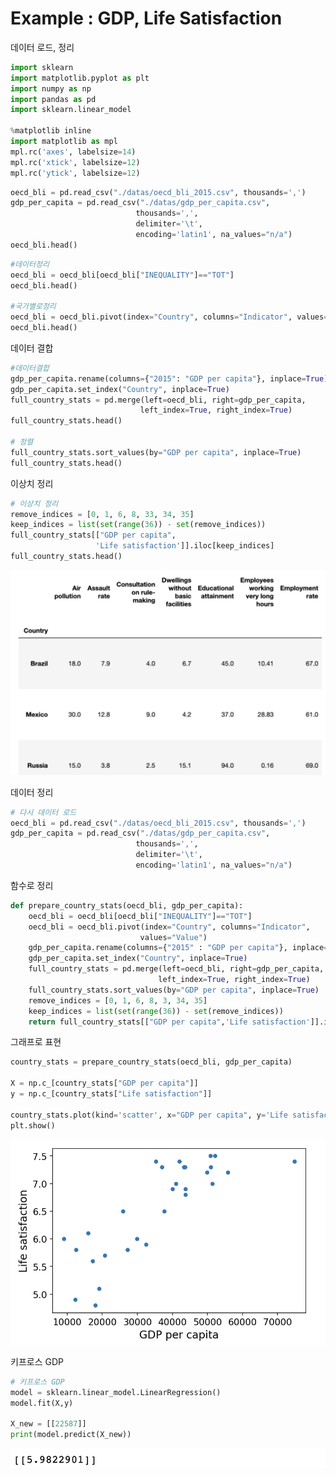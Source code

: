 # Example : GDP, Life Satisfaction

데이터 로드, 정리

```python
import sklearn
import matplotlib.pyplot as plt
import numpy as np
import pandas as pd
import sklearn.linear_model

%matplotlib inline
import matplotlib as mpl
mpl.rc('axes', labelsize=14)
mpl.rc('xtick', labelsize=12)
mpl.rc('ytick', labelsize=12)
```

```python
oecd_bli = pd.read_csv("./datas/oecd_bli_2015.csv", thousands=',')
gdp_per_capita = pd.read_csv("./datas/gdp_per_capita.csv",
                            thousands=',',
                            delimiter='\t',
                            encoding='latin1', na_values="n/a")
oecd_bli.head()
```

```python
#데이터정리
oecd_bli = oecd_bli[oecd_bli["INEQUALITY"]=="TOT"]
oecd_bli.head()

#국가별로정리
oecd_bli = oecd_bli.pivot(index="Country", columns="Indicator", values="Value")
oecd_bli.head()
```

데이터 결합

```python
#데이터결합
gdp_per_capita.rename(columns={"2015": "GDP per capita"}, inplace=True)
gdp_per_capita.set_index("Country", inplace=True)
full_country_stats = pd.merge(left=oecd_bli, right=gdp_per_capita,
                             left_index=True, right_index=True)
full_country_stats.head()

# 정렬
full_country_stats.sort_values(by="GDP per capita", inplace=True)
full_country_stats.head()
```

이상치 정리

```python
# 이상치 정리
remove_indices = [0, 1, 6, 8, 33, 34, 35]
keep_indices = list(set(range(36)) - set(remove_indices))
full_country_stats[["GDP per capita",
                   'Life satisfaction']].iloc[keep_indices]
full_country_stats.head()
```

![Example%20GDP,%20Life%20Satisfaction%20a05df72d420b41918a657e4c90b68032/Untitled.png](Example%20GDP,%20Life%20Satisfaction%20a05df72d420b41918a657e4c90b68032/Untitled.png)

데이터 정리

```python
# 다시 데이터 로드
oecd_bli = pd.read_csv("./datas/oecd_bli_2015.csv", thousands=',')
gdp_per_capita = pd.read_csv("./datas/gdp_per_capita.csv",
                            thousands=',',
                            delimiter='\t',
                            encoding='latin1', na_values="n/a")
```

함수로 정리

```python
def prepare_country_stats(oecd_bli, gdp_per_capita):
    oecd_bli = oecd_bli[oecd_bli["INEQUALITY"]=="TOT"]
    oecd_bli = oecd_bli.pivot(index="Country", columns="Indicator",
                             values="Value")
    gdp_per_capita.rename(columns={"2015" : "GDP per capita"}, inplace=True)
    gdp_per_capita.set_index("Country", inplace=True)
    full_country_stats = pd.merge(left=oecd_bli, right=gdp_per_capita,
                                 left_index=True, right_index=True)
    full_country_stats.sort_values(by="GDP per capita", inplace=True)
    remove_indices = [0, 1, 6, 8, 3, 34, 35]
    keep_indices = list(set(range(36)) - set(remove_indices))
    return full_country_stats[["GDP per capita",'Life satisfaction']].iloc[keep_indices]
```

그래프로 표현

```python
country_stats = prepare_country_stats(oecd_bli, gdp_per_capita)

X = np.c_[country_stats["GDP per capita"]]
y = np.c_[country_stats["Life satisfaction"]]

country_stats.plot(kind='scatter', x="GDP per capita", y='Life satisfaction')
plt.show()
```

![Example%20GDP,%20Life%20Satisfaction%20a05df72d420b41918a657e4c90b68032/Untitled%201.png](Example%20GDP,%20Life%20Satisfaction%20a05df72d420b41918a657e4c90b68032/Untitled%201.png)

키프로스 GDP

```python
# 키프로스 GDP
model = sklearn.linear_model.LinearRegression()
model.fit(X,y)

X_new = [[22587]]
print(model.predict(X_new))
```

![Example%20GDP,%20Life%20Satisfaction%20a05df72d420b41918a657e4c90b68032/Untitled%202.png](Example%20GDP,%20Life%20Satisfaction%20a05df72d420b41918a657e4c90b68032/Untitled%202.png)